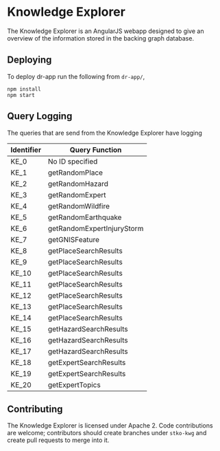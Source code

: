 # Knowledge Explorer

The Knowledge Explorer is an AngularJS webapp designed to give an overview of the information stored in the backing graph database.

## Deploying

To deploy dr-app run the following from `dr-app/`,

```
npm install
npm start
```

## Query Logging
The queries that are send from the Knowledge Explorer have logging 

| Identifier | Query Function |
|---|---|
| KE_0 | No ID specified |
| KE_1 | getRandomPlace |
| KE_2 | getRandomHazard |
| KE_3 | getRandomExpert |
| KE_4 | getRandomWildfire |
| KE_5 | getRandomEarthquake |
| KE_6 | getRandomExpertInjuryStorm |
| KE_7 | getGNISFeature |
| KE_8 | getPlaceSearchResults |
| KE_9 | getPlaceSearchResults |
| KE_10 | getPlaceSearchResults |
| KE_11 | getPlaceSearchResults |
| KE_12 | getPlaceSearchResults |
| KE_13 | getPlaceSearchResults |
| KE_14 | getPlaceSearchResults |
| KE_15 | getHazardSearchResults |
| KE_16 | getHazardSearchResults |
| KE_17 | getHazardSearchResults |
| KE_18 | getExpertSearchResults |
| KE_19 | getExpertSearchResults |
| KE_20 | getExpertTopics |
## Contributing

The Knowledge Explorer is licensed under Apache 2. Code contributions are welcome; contributors should create branches under `stko-kwg` and create pull requests to merge into it.